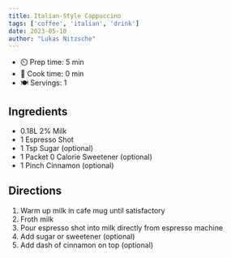 ```yaml
---
title: Italian-Style Cappuccino
tags: ['coffee', 'italian', 'drink']
date: 2023-05-10
author: "Lukas Nitzsche"
---
```


- ⏲️ Prep time: 5 min
- 🍳 Cook time: 0 min
- 🍽️ Servings: 1

## Ingredients

- 0.18L 2% Milk
- 1 Espresso Shot
- 1 Tsp Sugar (optional)
- 1 Packet 0 Calorie Sweetener (optional)
- 1 Pinch Cinnamon (optional)

## Directions

1. Warm up milk in cafe mug until satisfactory
2. Froth milk
3. Pour espresso shot into milk directly from espresso machine
4. Add sugar or sweetener (optional)
5. Add dash of cinnamon on top (optional)
